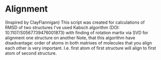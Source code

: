 # Alignment 
(Inspired by ClayFlannigan)
This script was created for calculations of RMSD of two structures
I've used Kabsch algorithm (DOI: 10.1107/S0567739476001873) with finding of rotation martix via SVD for alignment one structure on another
Note, that this algorithm have disadvantage: order of atoms in both matrixes of molecules that you align each other is very important. I.e. first atom of first structure will align to first atom of second structure.
